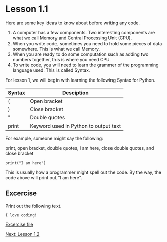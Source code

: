 # Lesson 1.1

Here are some key ideas to know about before writing any code.

1. A computer has a few components. Two interesting components are what we call Memory and Central Processing Unit (CPU).
2. When you write code, sometimes you need to hold some pieces of data somewhere. This is what we call Memory.
3. When you are ready to do some computation such as adding two numbers together, this is where you need CPU.
4. To write code, you will need to learn the grammer of the programming language used. This is called Syntax.

For lesson 1, we will begin with learning the following Syntax for Python.

| Syntax  | Desciption |
| ------------- | ------------- |
| \(  | Open bracket  |
| \)  | Close bracket  |
| \"  | Double quotes  |
| print  | Keyword used in Python to output text |

For example, someone might say the following: 

print, open bracket, double quotes, I am here, close double quotes, and close bracket

```
print("I am here")
```

This is usually how a programmer might spell out the code. By the way, the code above will print out "I am here".

## Excercise

Print out the following text.

```
I love coding!
```

[Excercise file](/lesson1/exe1.1.py)

[Next: Lesson 1.2](/lesson1/lesson1.2.md)